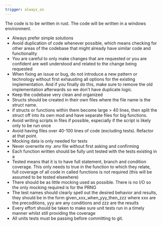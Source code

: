 ```yaml
---
trigger: always_on
---
```


The code is to be written in rust.
The code will be written in a windows environment.

- Always prefer simple solutions
- Avoid duplication of code whenever possible, which means checking for other areas of the codebase that might already have similar code and functionality
- You are careful to only make changes that are requested or you are confident are well understood and related to the change being requested
- When fixing an issue or bug, do not introduce a new pattern or technology without first exhausting all options for the existing implementation. And if you finally do this, make sure to remove the old implementation afterwards so we don't have duplicate logic.
- Keep the codebase very clean and organized
- Structs should be created in their own files where the file name is the struct name.
- if structs or functions within them become large > 40 lines, then split the struct off into its own mod and have separate files for big functions.
- Avoid writing scripts in files if possible, especially if the script is likely only to be run once
- Avoid having files over 40-100 lines of code (excluding tests). Refactor at that point.
- Mocking data is only needed for tests
- Never overwrite my .env file without first asking and confirming
- Each function written should be fully unit tested with the tests existing in a
- Tested means that it is to have full statement, branch and condition coverage. This only needs to true in the function to which they relate, full coverage of all code in called functions is not required (this will be assumed to be tested elsewhere)
- There should be as little mocking used as possible. There is no I/O so the only mocking required is for the PRNG
- The test names should clearly spell out the desired behavior and results, they should be in the form given_xxx_when_yyy_then_zzz where xxx are the precoditions, yyy are any conditions and zzz are the results
- Every effort should be taken to make sure unit tests run in a timely manner whilst still providing the coverage
- All units tests must be passing before committing to git.